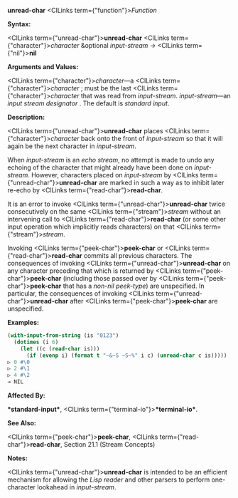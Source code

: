 **unread-char** <ClLinks  term={"function"}><i>Function</i></ClLinks> 



**Syntax:** 



<ClLinks  term={"unread-char"}><b>unread-char</b></ClLinks> <ClLinks  term={"character"}><i>character</i></ClLinks> &amp;optional *input-stream →* <ClLinks  term={"nil"}><b>nil</b></ClLinks> 



**Arguments and Values:** 



<ClLinks  term={"character"}><i>character</i></ClLinks>—a <ClLinks  term={"character"}><i>character</i></ClLinks> ; must be the last <ClLinks  term={"character"}><i>character</i></ClLinks> that was read from *input-stream*. *input-stream*—an *input stream designator* . The default is *standard input*. 



**Description:** 



<ClLinks  term={"unread-char"}><b>unread-char</b></ClLinks> places <ClLinks  term={"character"}><i>character</i></ClLinks> back onto the front of *input-stream* so that it will again be the next character in *input-stream*. 



When *input-stream* is an *echo stream*, no attempt is made to undo any echoing of the character that might already have been done on *input-stream*. However, characters placed on *input-stream* by <ClLinks  term={"unread-char"}><b>unread-char</b></ClLinks> are marked in such a way as to inhibit later re-echo by <ClLinks  term={"read-char"}><b>read-char</b></ClLinks>. 



It is an error to invoke <ClLinks  term={"unread-char"}><b>unread-char</b></ClLinks> twice consecutively on the same <ClLinks  term={"stream"}><i>stream</i></ClLinks> without an intervening call to <ClLinks  term={"read-char"}><b>read-char</b></ClLinks> (or some other input operation which implicitly reads characters) on that <ClLinks  term={"stream"}><i>stream</i></ClLinks>. 



Invoking <ClLinks  term={"peek-char"}><b>peek-char</b></ClLinks> or <ClLinks  term={"read-char"}><b>read-char</b></ClLinks> commits all previous characters. The consequences of invoking <ClLinks  term={"unread-char"}><b>unread-char</b></ClLinks> on any character preceding that which is returned by <ClLinks  term={"peek-char"}><b>peek-char</b></ClLinks> (including those passed over by <ClLinks  term={"peek-char"}><b>peek-char</b></ClLinks> that has a *non-nil peek-type*) are unspecified. In particular, the consequences of invoking <ClLinks  term={"unread-char"}><b>unread-char</b></ClLinks> after <ClLinks  term={"peek-char"}><b>peek-char</b></ClLinks> are unspecified. 



**Examples:**
```lisp
(with-input-from-string (is "0123") 
  (dotimes (i 6) 
    (let ((c (read-char is))) 
      (if (evenp i) (format t "~&~S ~S~%" i c) (unread-char c is))))) 
▷ 0 #\0 
▷ 2 #\1 
▷ 4 #\2 
→ NIL 


```
**Affected By:** 



**\*standard-input\***, <ClLinks  term={"terminal-io"}><b>\*terminal-io\*</b></ClLinks>. 



**See Also:** 



<ClLinks  term={"peek-char"}><b>peek-char</b></ClLinks>, <ClLinks  term={"read-char"}><b>read-char</b></ClLinks>, Section 21.1 (Stream Concepts) 



**Notes:** 



<ClLinks  term={"unread-char"}><b>unread-char</b></ClLinks> is intended to be an efficient mechanism for allowing the *Lisp reader* and other parsers to perform one-character lookahead in *input-stream*. 



